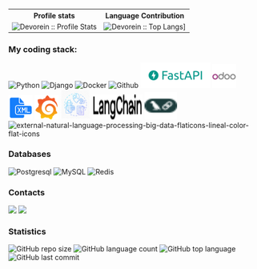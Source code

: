 <p align="center">
   <table>
      <tr>
       <th>Profile stats  </th>
       <th>Language Contribution</th>
     </tr>
      <tr>
       <td><img alt="Devorein :: Profile Stats" src="https://github-readme-stats.vercel.app/api?username=Dimskay1988&show_icons=true&theme=radical"> </td>
       <td><img alt="Devorein :: Top Langs]" src="https://github-readme-stats.vercel.app/api/top-langs/?username=Dimskay1988&langs_count=10&theme=merko&layout=compact&hide=html"> </td>
   </table>

<h3>My coding stack: </h3>
<p>
  <img alt="Python" src="https://img.icons8.com/color/48/000000/python.png" />
  <img alt="Django" src="https://img.icons8.com/color/48/000000/django.png" />
  <img alt="Docker" src="https://img.icons8.com/color/48/000000/docker-container.png" /> 
  <img alt="Github" src="https://img.icons8.com/doodle/48/000000/github.png" /> 
  <img alt="FaastAPI" src="images/FastAPI_logo.png" />
  <img alt="Odoo" src="images/odoo.png" />
  <img alt="Xml" src="images/xml.png" />
  <img alt="Grafana" src="images/grafana.png" />
  <img alt="LLM" src="images/LLM.png"  width="60" height="60"/>
  <img alt="LangChain" src="images/langchain-text.svg" width="100" height="50"/>
  <img alt="LangChain" src="images/langchain-color.svg" width="65" height="55"/>
  <img width="64" height="64" src="https://img.icons8.com/external-flaticons-lineal-color-flat-icons/64/external-natural-language-processing-big-data-flaticons-lineal-color-flat-icons.png" alt="external-natural-language-processing-big-data-flaticons-lineal-color-flat-icons"/>
  </br>

<h3>Databases </h3>

![Postgresql](https://img.shields.io/badge/-MySQL-%232c3e50?style=flat-square&logo=MySQL)
![MySQL](https://img.shields.io/badge/-Postgresql-%232c3e50?style=flat-square&logo=Postgresql)
![Redis](https://img.shields.io/badge/-Redis-FCA121?style=flat-square&logo=Redis)

</p>

<h3>Contacts </h3>

<div align="left">
    <a href = "mailto:dzmitryanikeyenka48@gmail.com"><img src="https://img.shields.io/badge/-Gmail-%23333?style=for-the-badge&logo=gmail&logoColor=white" target="_blank"></a>
    <a href="https://www.linkedin.com/in/dmitriy-anikeenko-7704b9a3/" target="_blank"><img src="https://img.shields.io/badge/-LinkedIn-%230077B5?style=for-the-badge&logo=linkedin&logoColor=white" target="_blank"></a>
</div>

<h3>Statistics </h3>

![GitHub repo size](https://img.shields.io/github/repo-size/odoomates/odooapps?style=plastic)
![GitHub language count](https://img.shields.io/github/languages/count/odoomates/odooapps?style=plastic)
![GitHub top language](https://img.shields.io/github/languages/top/odoomates/odooapps?style=plastic)
![GitHub last commit](https://img.shields.io/github/last-commit/odoomates/odooapps?color=red&style=plastic)

<br/>

